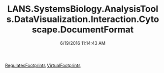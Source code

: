 ﻿---
title: LANS.SystemsBiology.AnalysisTools.DataVisualization.Interaction.Cytoscape.DocumentFormat
date: 6/19/2016 11:14:43 AM
---

[RegulatesFootprints](T-LANS.SystemsBiology.AnalysisTools.DataVisualization.Interaction.Cytoscape.DocumentFormat.RegulatesFootprints.html)
[VirtualFootprints](T-LANS.SystemsBiology.AnalysisTools.DataVisualization.Interaction.Cytoscape.DocumentFormat.VirtualFootprints.html)
